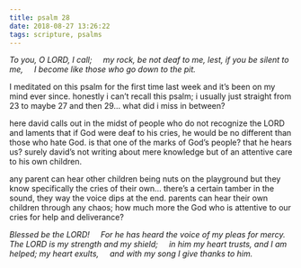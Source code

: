 ```yaml
---
title: psalm 28
date: 2018-08-27 13:26:22
tags: scripture, psalms
---
```


_To you, O LORD, I call;
&nbsp;&nbsp;&nbsp;&nbsp;my rock, be not deaf to me,
lest, if you be silent to me,
&nbsp;&nbsp;&nbsp;&nbsp;I become like those who go down to the pit._

I meditated on this psalm for the first time last week and it’s been on my mind ever since. honestly i can’t recall this psalm; i usually just straight from 23 to maybe 27 and then 29… what did i miss in between?

here david calls out in the midst of people who do not recognize the LORD and laments that if God were deaf to his cries, he would be no different than those who hate God. is that one of the marks of God’s people? that he hears us? surely david’s not writing about mere knowledge but of an attentive care to his own children.

any parent can hear other children being nuts on the playground but they know specifically the cries of their own… there’s a certain tamber in the sound, they way the voice dips at the end. parents can hear their own children through any chaos; how much more the God who is attentive to our cries for help and deliverance?

_Blessed be the LORD!
&nbsp;&nbsp;&nbsp;&nbsp;For he has heard the voice of my pleas for mercy.
The LORD is my strength and my shield;
&nbsp;&nbsp;&nbsp;&nbsp;in him my heart trusts, and I am helped;
my heart exults,
&nbsp;&nbsp;&nbsp;&nbsp;and with my song I give thanks to him._
